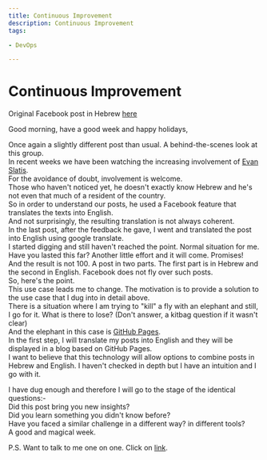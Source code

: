```yaml
---
title: Continuous Improvement
description: Continuous Improvement
tags:

- DevOps

---
```

# Continuous Improvement

Original Facebook post in Hebrew [here](https://www.facebook.com/groups/devopsloft/posts/1818561898537339/)

Good morning, have a good week and happy holidays,  

Once again a slightly different post than usual. A behind-the-scenes look at
this group.  
In recent weeks we have been watching the increasing involvement of
[Evan Slatis](https://www.facebook.com/hippyod).  
For the avoidance of doubt, involvement is welcome.  
Those who haven't noticed yet, he doesn't exactly know Hebrew and he's not even
that much of a resident of the country.  
So in order to understand our posts, he used a Facebook feature that translates
the texts into English.  
And not surprisingly, the resulting translation is not always coherent.  
In the last post, after the feedback he gave, I went and translated the post
into English using google translate.  
I started digging and still haven't reached the point. Normal situation for
me.  
Have you lasted this far? Another little effort and it will come. Promises!  
And the result is not 100. A post in two parts. The first part is in Hebrew and
the second in English. Facebook does not fly over such posts.  
So, here's the point.  
This use case leads me to change. The motivation is to provide a solution to
the use case that I dug into in detail above.  
There is a situation where I am trying to "kill" a fly with an elephant and
still, I go for it. What is there to lose? (Don't answer, a kitbag question if
it wasn't clear)  
And the elephant in this case is [GitHub Pages](https://pages.github.com/).  
In the first step, I will translate my posts into English and they will be
displayed in a blog based on GitHub Pages.  
I want to believe that this technology will allow options to combine posts in
Hebrew and English. I haven't checked in depth but I have an intuition and I go
with it.  

I have dug enough and therefore I will go to the stage of the identical
questions:-  
Did this post bring you new insights?  
Did you learn something you didn't know before?  
Have you faced a similar challenge in a different way? in different tools?  
A good and magical week.  

P.S. Want to talk to me one on one. Click on
[link](https://calendly.com/lmilbaum/chitchat).  
